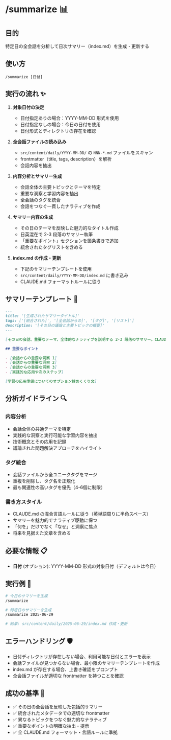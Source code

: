 # /summarize 📊

## 目的

特定日の全会話を分析して日次サマリー（index.md）を生成・更新する

## 使い方

`/summarize [日付]`

## 実行の流れ ✨

1. **対象日付の決定**

   - 日付指定ありの場合：YYYY-MM-DD 形式を使用
   - 日付指定なしの場合：今日の日付を使用
   - 日付形式とディレクトリの存在を確認

2. **全会話ファイルの読み込み**

   - `src/content/daily/YYYY-MM-DD/` の `NNN-*.md` ファイルをスキャン
   - frontmatter（title, tags, description）を解析
   - 会話内容を抽出

3. **内容分析とサマリー生成**

   - 会話全体の主要トピックとテーマを特定
   - 重要な洞察と学習内容を抽出
   - 全会話のタグを統合
   - 会話をつなぐ一貫したナラティブを作成

4. **サマリー内容の生成**

   - その日のテーマを反映した魅力的なタイトル作成
   - 日英混在で 2-3 段落のサマリー執筆
   - 「重要なポイント」セクションを箇条書きで追加
   - 統合されたタグリストを含める

5. **index.md の作成・更新**
   - 下記のサマリーテンプレートを使用
   - `src/content/daily/YYYY-MM-DD/index.md` に書き込み
   - CLAUDE.md フォーマットルールに従う

## サマリーテンプレート 📄

```markdown
---
title: '[生成されたサマリータイトル]'
tags: ['[統合された]', '[全会話からの]', '[タグ]', '[リスト]']
description: '[その日の議論と主要トピックの概要]'
---

[その日の会話、重要なテーマ、全体的なナラティブを説明する 2-3 段落のサマリー。CLAUDE.md ルールに従って日英を自然に混在させる。]

## 重要なポイント

- [会話からの重要な洞察 1]
- [会話からの重要な洞察 2]
- [会話からの重要な洞察 3]
- [実践的な応用や次のステップ]

[学習の応用準備についてのオプション締めくくり文]
```

## 分析ガイドライン 🔍

### 内容分析

- 会話全体の共通テーマを特定
- 実践的な洞察と実行可能な学習内容を抽出
- 技術概念とその応用を記録
- 議論された問題解決アプローチをハイライト

### タグ統合

- 会話ファイルから全ユニークタグをマージ
- 重複を削除し、タグ名を正規化
- 最も関連性の高いタグを優先（4-6個に制限）

### 書き方スタイル

- CLAUDE.md の混合言語ルールに従う（英単語周りに半角スペース）
- サマリーを魅力的でナラティブ駆動に保つ
- 「何を」だけでなく「なぜ」と洞察に焦点
- 将来を見据えた文章を含める

## 必要な情報 📋

- **日付** (オプション): YYYY-MM-DD 形式の対象日付（デフォルトは今日）

## 実行例 💫

```bash
# 今日のサマリーを生成
/summarize

# 特定日のサマリーを生成
/summarize 2025-06-29

# 結果: src/content/daily/2025-06-29/index.md 作成・更新
```

## エラーハンドリング 🛡️

- 日付ディレクトリが存在しない場合、利用可能な日付とエラーを表示
- 会話ファイルが見つからない場合、最小限のサマリーテンプレートを作成
- index.md が存在する場合、上書き確認をプロンプト
- 全会話ファイルが適切な frontmatter を持つことを確認

## 成功の基準 🎯

- ✅ その日の全会話を反映した包括的サマリー
- ✅ 統合されたメタデータでの適切な frontmatter
- ✅ 異なるトピックをつなぐ魅力的なナラティブ
- ✅ 重要なポイントの明確な抽出・提示
- ✅ 全 CLAUDE.md フォーマット・言語ルールに準拠
